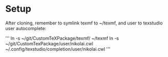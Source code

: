 # Setup
After cloning, remember to symlink texmf to ~/texmf, and user to texstudio user autocomplete:

'''
ln -s ~/git/CustomTeXPackage/texmf/ ~/texmf
ln -s ~/git/CustomTexPackage/user/nikolai.cwl ~/.config/texstudio/completion/user/nikolai.cwl 
'''
